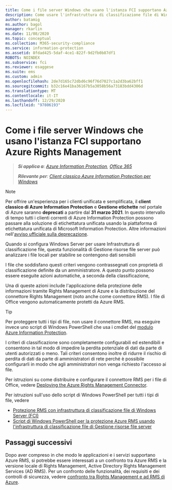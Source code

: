 ```yaml
---
title: Come i file server Windows che usano l'istanza FCI supportano Azure RMS-AIP
description: Come usare l'infrastruttura di classificazione file di Windows Server con Azure RMS quando si distribuisce il connettore RMS per proteggere automaticamente i documenti di Office.
author: batamig
ms.author: bagol
manager: rkarlin
ms.date: 11/08/2020
ms.topic: conceptual
ms.collection: M365-security-compliance
ms.service: information-protection
ms.assetid: 8fdad425-5daf-4ce1-822f-9d2fb0b87df1
ROBOTS: NOINDEX
ms.subservice: fci
ms.reviewer: esaggese
ms.suite: ems
ms.custom: admin
ms.openlocfilehash: 2de7d165c72dbd6c96f76d7027c1a2d3ba62bff1
ms.sourcegitcommit: b32c16e41ba36167b5a3058b56a73183bdd4306d
ms.translationtype: MT
ms.contentlocale: it-IT
ms.lasthandoff: 12/29/2020
ms.locfileid: "97806193"
---
```

# <a name="how-windows-file-servers-that-use-fci-support-azure-rights-management"></a>Come i file server Windows che usano l'istanza FCI supportano Azure Rights Management

>***Si applica a**: [Azure Information Protection](https://azure.microsoft.com/pricing/details/information-protection), [Office 365](https://download.microsoft.com/download/E/C/F/ECF42E71-4EC0-48FF-AA00-577AC14D5B5C/Azure_Information_Protection_licensing_datasheet_EN-US.pdf)*
>
>***Rilevante per**: [Client classico Azure Information Protection per Windows](faqs.md#whats-the-difference-between-the-azure-information-protection-classic-and-unified-labeling-clients)*

>[!NOTE] 
> Per offrire un'esperienza per i clienti unificata e semplificata, il **client classico di Azure Information Protection** e **Gestione etichette** nel portale di Azure saranno **deprecati** a partire dal **31 marzo 2021**. In questo intervallo di tempo tutti i clienti correnti di Azure Information Protection possono passare alla soluzione di etichettatura unificata usando la piattaforma di etichettatura unificata di Microsoft Information Protection. Altre informazioni nell'[avviso ufficiale sulla deprecazione](https://aka.ms/aipclassicsunset).

Quando si configura Windows Server per usare Infrastruttura di classificazione file, questa funzionalità di Gestione risorse file server può analizzare i file locali per stabilire se contengono dati sensibili 

I file che soddisfano questi criteri vengono contrassegnati con proprietà di classificazione definite da un amministratore. A questo punto possono essere eseguite azioni automatiche, a seconda della classificazione, 

Una di queste azioni include l'applicazione della protezione delle informazioni tramite Rights Management di Azure e la distribuzione del connettore Rights Management (noto anche come connettore RMS). I file di Office vengono automaticamente protetti da Azure RMS.

> [!TIP]
> Per proteggere tutti i tipi di file, non usare il connettore RMS, ma eseguire invece uno script di Windows PowerShell che usa i cmdlet del [modulo Azure Information Protection](./rms-client/client-admin-guide-powershell.md).
> 

I criteri di classificazione sono completamente configurabili ed estendibili e consentono in tal modo di impedire la perdita potenziale di dati da parte di utenti autorizzati o meno. Tali criteri consentono inoltre di ridurre il rischio di perdita di dati da parte di amministratori di rete perché è possibile configurarli in modo che agli amministratori non venga richiesto l'accesso ai file.

Per istruzioni su come distribuire e configurare il connettore RMS per i file di Office, vedere [Deploying the Azure Rights Management Connector](deploy-rms-connector.md).

Per istruzioni sull'uso dello script di Windows PowerShell per tutti i tipi di file, vedere 

- [Protezione RMS con infrastruttura di classificazione file di Windows Server &#40;FCI&#41;](./rms-client/configure-fci.md)
- [Script di Windows PowerShell per la protezione Azure RMS usando l'infrastruttura di classificazione file di Gestione risorse file server](rms-client/fci-script.md)


## <a name="next-steps"></a>Passaggi successivi

Dopo aver compreso in che modo le applicazioni e i servizi supportano Azure RMS, si potrebbe essere interessati a un confronto tra Azure RMS e la versione locale di Rights Management, Active Directory Rights Management Services (AD RMS). Per un confronto delle funzionalità, dei requisiti e dei controlli di sicurezza, vedere [confronto tra Rights Management e ad RMS di Azure](compare-on-premise.md).


